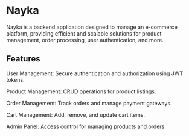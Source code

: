 # Nayka
Nayka is a backend application designed to manage an e-commerce platform, providing efficient and scalable solutions for product management, order processing, user authentication, and more.

## Features
User Management: Secure authentication and authorization using JWT tokens.

Product Management: CRUD operations for product listings.

Order Management: Track orders and manage payment gateways.

Cart Management: Add, remove, and update cart items.

Admin Panel: Access control for managing products and orders.